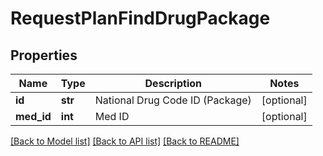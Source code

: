 # RequestPlanFindDrugPackage

## Properties
Name | Type | Description | Notes
------------ | ------------- | ------------- | -------------
**id** | **str** | National Drug Code ID (Package) | [optional] 
**med_id** | **int** | Med ID | [optional] 

[[Back to Model list]](../README.md#documentation-for-models) [[Back to API list]](../README.md#documentation-for-api-endpoints) [[Back to README]](../README.md)


